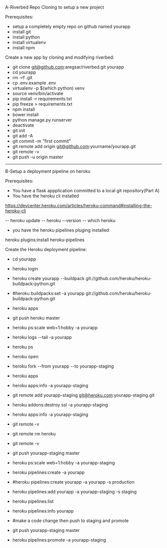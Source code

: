 A-Riverbed Repo Cloning to setup a new project

Prerequisites:

- setup a completely empty repo on github named yourapp
- install git
- install python
- install virtualenv
- install npm


Create a new app by cloning and modifying riverbed:

- git clone git@github.com:aregsar/riverbed.git yourapp
- cd yourapp
- rm -rf .git
- cp .env.example .env
- virtualenv -p $(which python) venv
- source venv/bin/activate
- pip install -r requirements.txt
- pip freeze > requirements.txt
- npm install
- bower install
- python manage.py runserver
- deactivate
- git init
- git add -A
- git commit -m "first commit"
- git remote add origin git@github.com:yourname/yourapp.git
- git remote -v
- git push -u origin master

--------------------------------------------------------------------

B-Setup a deployment pipeline on heroku

Prerequisites:

- You have a flask appplication committed to a local git repository(Part A)
- You have the heroku cli installed

https://devcenter.heroku.com/articles/heroku-command#installing-the-heroku-cli

-- heroku update
-- heroku --version
-- which heroku

- you have the heroku pipelines pluging installed

heroku plugins:install heroku-pipelines


Create the Heroku deployment pipeline:

- cd yourapp
- heroku login
- heroku create yourapp --buildpack git://github.com/heroku/heroku-buildpack-python.git
- #heroku buildpacks:set -a yourapp git://github.com/heroku/heroku-buildpack-python.git
- heroku apps
- git push heroku master
- heroku ps:scale web=1:hobby -a yourapp
- heroku logs --tail -a yourapp
- heroku ps
- heroku open
- heroku fork --from yourapp --to yourapp-staging
- heroku apps
- heroku apps:info -a yourapp-staging
- git remote add yourapp-staging git@heroku.com:yourapp-staging.git
- heroku addons:destroy ssl -a yourapp-staging
- heroku apps:info -a yourapp-staging
- git remote -v
- git remote rm heroku
- git remote -v
- git push yourapp-staging master
- heroku ps:scale web=1:hobby -a yourapp-staging


- heroku pipelines:create -a yourapp
- #heroku pipelines:create yourapp -a yourapp -s production
- heroku pipelines:add yourapp -a yourapp-staging -s staging
- heroku pipelines:list
- heroku pipelines:info yourapp


- #make a code change then push to staging and promote
- git push yourapp-staging master
- heroku pipelines:promote -a yourapp-staging


